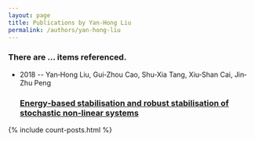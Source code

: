```yaml
---
layout: page
title: Publications by Yan‐Hong Liu
permalink: /authors/yan-hong-liu
---
```


<h3 id="number-posts">There are ... items referenced.</h3>
<ul class="post-list">
<li><span class='post-meta'>2018 -- Yan‐Hong Liu, Gui‐Zhou Cao, Shu‐Xia Tang, Xiu‐Shan Cai, Jin‐Zhu Peng</span><h3><a class='post-link' href="{{ site.baseurl }}/energy-based-stabilisation-and-robust-stabilisation-of-stochastic-non-linear-systems">Energy‐based stabilisation and  robust stabilisation of stochastic non‐linear systems</a></h3></li>

</ul>
{% include count-posts.html %}
